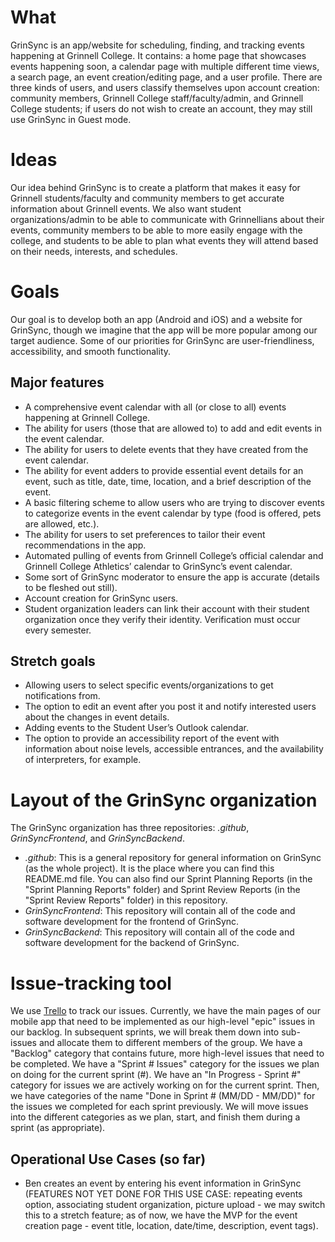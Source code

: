 # What #
GrinSync is an app/website for scheduling, finding, and tracking events happening at Grinnell College. It contains: a home page that showcases events happening soon, a calendar page with multiple different time views, a search page, an event creation/editing page, and a user profile. There are three kinds of users, and users classify themselves upon account creation: community members, Grinnell College staff/faculty/admin, and Grinnell College students; if users do not wish to create an account, they may still use GrinSync in Guest mode.  

# Ideas #
Our idea behind GrinSync is to create a platform that makes it easy for Grinnell students/faculty and community members to get accurate information about Grinnell events. We also want student organizations/admin to be able to communicate with Grinnellians about their events, community members to be able to more easily engage with the college, and students to be able to plan what events they will attend based on their needs, interests, and schedules.

# Goals #
Our goal is to develop both an app (Android and iOS) and a website for GrinSync, though we imagine that the app will be more popular among our target audience. Some of our priorities for GrinSync are user-friendliness, accessibility, and smooth functionality.

## Major features ##
- A comprehensive event calendar with all (or close to all) events happening at Grinnell College.
- The ability for users (those that are allowed to) to add and edit events in the event calendar.
- The ability for users to delete events that they have created from the event calendar.
- The ability for event adders to provide essential event details for an event, such as title, date, time, location, and a brief description of the event.
- A basic filtering scheme to allow users who are trying to discover events to categorize events in the event calendar by type (food is offered, pets are allowed, etc.).
- The ability for users to set preferences to tailor their event recommendations in the app. 
- Automated pulling of events from Grinnell College’s official calendar and Grinnell College Athletics’ calendar to GrinSync’s event calendar. 
- Some sort of GrinSync moderator to ensure the app is accurate (details to be fleshed out still). 
- Account creation for GrinSync users.
- Student organization leaders can link their account with their student organization once they verify their identity. Verification must occur every semester. 

## Stretch goals ##
- Allowing users to select specific events/organizations to get notifications from.
- The option to edit an event after you post it and notify interested users about the changes in event details.
- Adding events to the Student User’s Outlook calendar.
- The option to provide an accessibility report of the event with information about noise levels, accessible entrances, and the availability of interpreters, for example.

# Layout of the GrinSync organization #
The GrinSync organization has three repositories: *.github*, *GrinSyncFrontend*, and *GrinSyncBackend*. 
- *.github*: This is a general repository for general information on GrinSync (as the whole project). It is the place where you can find this README.md file. You can also find our Sprint Planning Reports (in the "Sprint Planning Reports" folder) and Sprint Review Reports (in the "Sprint Review Reports" folder) in this repository.
- *GrinSyncFrontend*: This repository will contain all of the code and software development for the frontend of GrinSync.
- *GrinSyncBackend*: This repository will contain all of the code and software development for the backend of GrinSync.

# Issue-tracking tool #
We use [Trello](https://trello.com/b/uRb8HI8c/grinsync) to track our issues. Currently, we have the main pages of our mobile app that need to be implemented as our high-level "epic" issues in our backlog. In subsequent sprints, we will break them down into sub-issues and allocate them to different members of the group. We have a "Backlog" category that contains future, more high-level issues that need to be completed. We have a "Sprint # Issues" category for the issues we plan on doing for the current sprint (#). We have an "In Progress - Sprint #" category for issues we are actively working on for the current sprint. Then, we have categories of the name "Done in Sprint # (MM/DD - MM/DD)" for the issues we completed for each sprint previously. We will move issues into the different categories as we plan, start, and finish them during a sprint (as appropriate). 

## Operational Use Cases (so far)
- Ben creates an event by entering his event information in GrinSync (FEATURES NOT YET DONE FOR THIS USE CASE: repeating events option, associating student organization, picture upload - we may switch this to a stretch feature; as of now, we have the MVP for the event creation page - event title, location, date/time, description, event tags).
